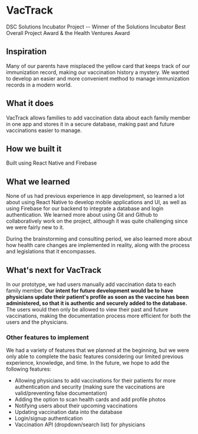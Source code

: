 # VacTrack
DSC Solutions Incubator Project -- Winner of the Solutions Incubator Best Overall Project Award & the Health Ventures Award

## Inspiration
Many of our parents have misplaced the yellow card that keeps track of our immunization record,  making our vaccination history a mystery. We wanted to develop an easier and more convenient method to manage immunization records in a modern world.

## What it does
VacTrack allows families to add vaccination data about each family member in one app and stores it in a secure database, making past and future vaccinations easier to manage.

## How we built it
Built using React Native and Firebase 

## What we learned
None of us had previous experience in app development, so learned a lot about using React Native to develop mobile applications and UI, as well as using Firebase for our backend to integrate a database and login authentication. We learned more about using Git and Github to collaboratively work on the project, although it was quite challenging since we were fairly new to it. 

During the brainstorming and consulting period, we also learned more about how health care changes are implemented in reality, along with the process and legislations that it encompasses.

## What's next for VacTrack
In our prototype, we had users manually add vaccination data to each family member. **Our intent for future development would be to have physicians update their patient's profile as soon as the vaccine has been administered, so that it is authentic and securely added to the database.** The users would then only be allowed to view their past and future vaccinations, making the documentation process more efficient for both the users and the physicians.

### Other features to implement
We had a variety of features that we planned at the beginning, but we were only able to complete the basic features considering our limited previous experience, knowledge, and time. In the future, we hope to add the following features:
- Allowing physicians to add vaccinations for their patients for more authentication and security (making sure the vaccinations are valid/preventing false documentation)
- Adding the option to scan health cards and add profile photos
- Notifying users about their upcoming vaccinations
- Updating vaccination data into the database
- Login/signup authentication
- Vaccination API (dropdown/search list) for physicians
